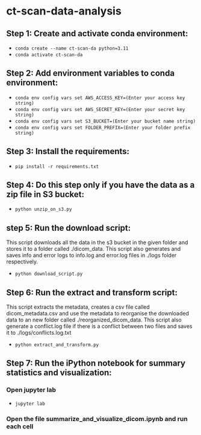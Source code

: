 # ct-scan-data-analysis

## Step 1: Create and activate conda environment:

- `conda create --name ct-scan-da python=3.11`
- `conda activate ct-scan-da`

## Step 2: Add environment variables to conda environment:

- `conda env config vars set AWS_ACCESS_KEY=(Enter your access key string)`
- `conda env config vars set AWS_SECRET_KEY=(Enter your secret key string)`
- `conda env config vars set S3_BUCKET=(Enter your bucket name string)`
- `conda env config vars set FOLDER_PREFIX=(Enter your folder prefix string)`

## Step 3: Install the requirements:

- `pip install -r requirements.txt`

## Step 4: Do this step only if you have the data as a zip file in S3 bucket:

- `python unzip_on_s3.py`

## step 5: Run the download script:

<p>
    This script downloads all the data in the s3 bucket in the given folder
    and stores it to a folder called ./dicom_data. This script also generates
    and saves info and error logs to info.log and error.log files in ./logs folder
    respectively.
</p>

- `python download_script.py`

## Step 6: Run the extract and transform script:

<p>
    This script extracts the metadata, creates a csv file called dicom_metadata.csv
    and use the metadata to reorganise the downloaded data to an new folder called
    ./reorganized_dicom_data.
    This script also generate a conflict.log file if there is a conflict between two
    files and saves it to ./logs/conflicts.log.txt
</p>

- `python extract_and_transform.py`

## Step 7: Run the iPython notebook for summary statistics and visualization:

### Open jupyter lab

- `jupyter lab`

### Open the file summarize_and_visualize_dicom.ipynb and run each cell

